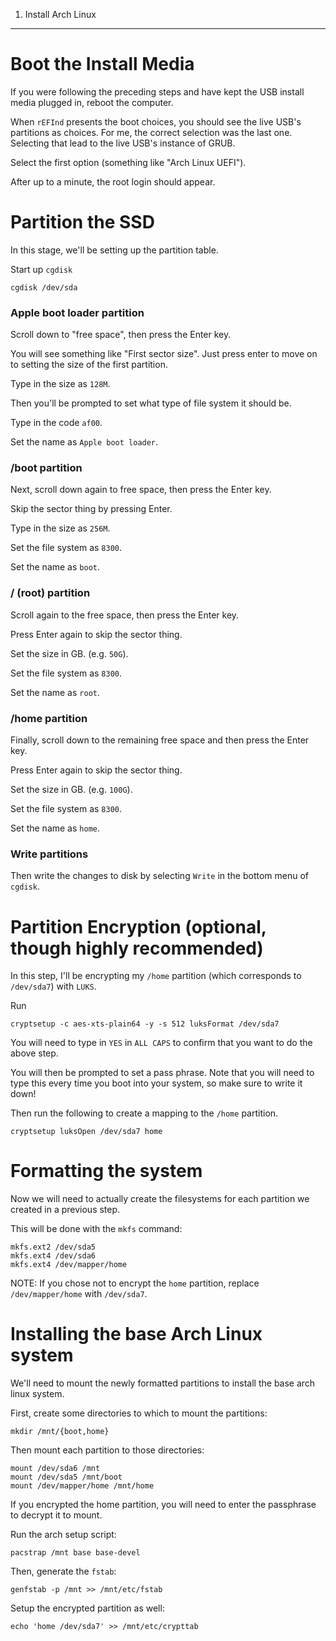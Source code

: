 01. Install Arch Linux
-----------------------------

Boot the Install Media
=======================

If you were following the preceding steps and have kept the USB install media plugged in, reboot the computer.

When `rEFInd` presents the boot choices, you should see the live USB's partitions as choices. For me, the correct selection was the last one. Selecting that lead to the live USB's instance of GRUB.

Select the first option (something like "Arch Linux UEFI").

After up to a minute, the root login should appear.


Partition the SSD
======================

In this stage, we'll be setting up the partition table.

Start up `cgdisk`

    cgdisk /dev/sda

### Apple boot loader partition

Scroll down to "free space", then press the Enter key.

You will see something like "First sector size". Just press enter to move on to setting the size of the first partition.

Type in the size as `128M`.

Then you'll be prompted to set what type of file system it should be.

Type in the code `af00`.

Set the name as `Apple boot loader`.

### /boot partition

Next, scroll down again to free space, then press the Enter key.

Skip the sector thing by pressing Enter.

Type in the size as `256M`.

Set the file system as `8300`.

Set the name as `boot`.

### / (root) partition

Scroll again to the free space, then press the Enter key.

Press Enter again to skip the sector thing.

Set the size in GB. (e.g. `50G`).

Set the file system as `8300`.

Set the name as `root`.

### /home partition

Finally, scroll down to the remaining free space and then press the Enter key.

Press Enter again to skip the sector thing.

Set the size in GB. (e.g. `100G`).

Set the file system as `8300`.

Set the name as `home`.

### Write partitions

Then write the changes to disk by selecting `Write` in the bottom menu of `cgdisk`.


Partition Encryption (optional, though highly recommended)
============================================================

In this step, I'll be encrypting my `/home` partition (which corresponds to `/dev/sda7`) with `LUKS`.

Run

    cryptsetup -c aes-xts-plain64 -y -s 512 luksFormat /dev/sda7

You will need to type in `YES` in `ALL CAPS` to confirm that you want to do the above step.

You will then be prompted to set a pass phrase. Note that you will need to type this every time you boot into your system, so make sure to write it down!

Then run the following to create a mapping to the `/home` partition.

    cryptsetup luksOpen /dev/sda7 home


Formatting the system
========================

Now we will need to actually create the filesystems for each partition we created in a previous step.

This will be done with the `mkfs` command:

    mkfs.ext2 /dev/sda5
    mkfs.ext4 /dev/sda6
    mkfs.ext4 /dev/mapper/home

NOTE: If you chose not to encrypt the `home` partition, replace `/dev/mapper/home` with `/dev/sda7`.


Installing the base Arch Linux system
======================================

We'll need to mount the newly formatted partitions to install the base arch linux system.

First, create some directories to which to mount the partitions:

    mkdir /mnt/{boot,home}

Then mount each partition to those directories:

    mount /dev/sda6 /mnt
    mount /dev/sda5 /mnt/boot
    mount /dev/mapper/home /mnt/home

If you encrypted the home partition, you will need to enter the passphrase to decrypt it to mount.

Run the arch setup script:

    pacstrap /mnt base base-devel

Then, generate the `fstab`:

    genfstab -p /mnt >> /mnt/etc/fstab

Setup the encrypted partition as well:

    echo 'home /dev/sda7' >> /mnt/etc/crypttab






